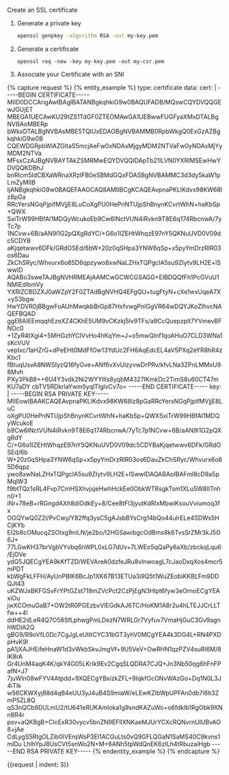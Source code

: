 Create an SSL certificate

1. Generate a private key

    ```sh
    openssl genpkey -algorithm RSA -out my-key.pem
    ```
2. Generate a certificate

    ```
    openssl req -new -key my-key.pem -out my-csr.pem
    ```
3. Associate your Certificate with an SNI

<!-- vale off -->
{% capture request %}
{% entity_example %}
type: certificate
data:
  cert: |
      -----BEGIN CERTIFICATE-----
      MIID0DCCArigAwIBAgIBATANBgkqhkiG9w0BAQUFADB/MQswCQYDVQQGEwJGUjET
      MBEGA1UECAwKU29tZS1TdGF0ZTEOMAwGA1UEBwwFUGFyaXMxDTALBgNVBAoMBERp
      bWkxDTALBgNVBAsMBE5TQlUxEDAOBgNVBAMMB0RpbWkgQ0ExGzAZBgkqhkiG9w0B
      CQEWDGRpbWlAZGltaS5mcjAeFw0xNDAxMjgyMDM2NTVaFw0yNDAxMjYyMDM2NTVa
      MFsxCzAJBgNVBAYTAkZSMRMwEQYDVQQIDApTb21lLVN0YXRlMSEwHwYDVQQKDBhJ
      bnRlcm5ldCBXaWRnaXRzIFB0eSBMdGQxFDASBgNVBAMMC3d3dy5kaW1pLmZyMIIB
      IjANBgkqhkiG9w0BAQEFAAOCAQ8AMIIBCgKCAQEAvpnaPKLIKdvx98KW68lz8pGa
      RRcYersNGqPjpifMVjjE8LuCoXgPU0HePnNTUjpShBnynKCvrtWhN+haKbSp+QWX
      SxiTrW99HBfAl1MDQyWcukoEb9Cw6INctVUN4iRvkn9T8E6q174RbcnwA/7yTc7p
      1NCvw+6B/aAN9l1G2pQXgRdYC/+G6o1IZEHtWhqzE97nY5QKNuUVD0V09dc5CDYB
      aKjqetwwv6DFk/GRdOSEd/6bW+20z0qSHpa3YNW6qSp+x5pyYmDrzRIR03os6Dau
      ZkChSRyc/Whvurx6o85D6qpzywo8xwNaLZHxTQPgcIA5su9ZIytv9LH2E+lSwwID
      AQABo3sweTAJBgNVHRMEAjAAMCwGCWCGSAGG+EIBDQQfFh1PcGVuU1NMIEdlbmVy
      YXRlZCBDZXJ0aWZpY2F0ZTAdBgNVHQ4EFgQU+tugFtyN+cXe1wxUqeA7X+yS3bgw
      HwYDVR0jBBgwFoAUhMwqkbBrGp87HxfvwgPnlGgVR64wDQYJKoZIhvcNAQEFBQAD
      ggEBAIEEmqqhEzeXZ4CKhE5UM9vCKzkj5Iv9TFs/a9CcQuepzplt7YVmevBFNOc0
      +1ZyR4tXgi4+5MHGzhYCIVvHo4hKqYm+J+o5mwQInf1qoAHuO7CLD3WNa1sKcVUV
      vepIxc/1aHZrG+dPeEHt0MdFfOw13YdUc2FH6AqEdcEL4aV5PXq2eYR8hR4zKbc1
      fBtuqUsvA8NWSIyzQ16fyGve+ANf6vXvUizyvwDrPRv/kfvLNa3ZPnLMMxU98Mvh
      PXy3PkB8++6U4Y3vdk2Ni2WYYlIls8yqbM4327IKmkDc2TimS8u60CT47mKU7aDY
      cbTV5RDkrlaYwm5yqlTIglvCv7o=
      -----END CERTIFICATE-----
  key: |
      -----BEGIN RSA PRIVATE KEY-----
      MIIEowIBAAKCAQEAvpnaPKLIKdvx98KW68lz8pGaRRcYersNGqPjpifMVjjE8LuC
      oXgPU0HePnNTUjpShBnynKCvrtWhN+haKbSp+QWXSxiTrW99HBfAl1MDQyWcukoE
      b9Cw6INctVUN4iRvkn9T8E6q174RbcnwA/7yTc7p1NCvw+6B/aAN9l1G2pQXgRdY
      C/+G6o1IZEHtWhqzE97nY5QKNuUVD0V09dc5CDYBaKjqetwwv6DFk/GRdOSEd/6b
      W+20z0qSHpa3YNW6qSp+x5pyYmDrzRIR03os6DauZkChSRyc/Whvurx6o85D6qpz
      ywo8xwNaLZHxTQPgcIA5su9ZIytv9LH2E+lSwwIDAQABAoIBAFml8cD9a5pMqlW3
      f9btTQz1sRL4Fvp7CmHSXhvjsjeHwhHckEe0ObkWTRsgkTsm1XLu5W8IITnhn0+1
      iNr+78eB+rRGngdAXh8diOdkEy+8/Cee8tFI3jyutKdRlxMbwiKsouVviumoq3fx
      OGQYwQ0Z2l/PvCwy/Y82ffq3ysC5gAJsbBYsCrg14bQo44ulrELe4SDWs5HCjKYb
      EI2b8cOMucqZSOtxg9niLN/je2bo/I2HGSawibgcOdBms8k6TvsSrZMr3kJ5O6J+
      77LGwKH37brVgbVYvbq6nWPL0xLG7dUv+7LWEo5qQaPy6aXb/zbckqLqu6/EjOVe
      ydG5JQECgYEA9kKfTZD/WEVAreA0dzfeJRu8vlnwoagL7cJaoDxqXos4mcr5mPDT
      kbWgFkLFFH/AyUnPBlK6BcJp1XK67B13ETUa3i9Q5t1WuZEobiKKBLFm9DDQJt43
      uKZWJxBKFGSvFrYPtGZst719mZVcPct2CzPjEgN3Hlpt6fyw3eOrnoECgYEAxiOu
      jwXCOmuGaB7+OW2tR0PGEzbvVlEGdkAJ6TC/HoKM1A8r2u4hLTEJJCrLLTfw++4I
      ddHE2dLeR4Q7O58SfLphwgPmLDezN7WRLGr7Vyfuv7VmaHjGuC3Gv9agnhWDlA2Q
      gBG9/R9oVfL0Dc7CgJgLeUtItCYC31bGT3yhV0MCgYEA4k3DG4L+RN4PXDpHvK9I
      pA1jXAJHEifeHnaW1d3vWkbSkvJmgVf+9U5VeV+OwRHN1qzPZV4suRI6M/8lK8rA
      Gr4UnM4aqK4K/qkY4G05LKrik9Ev2CgqSLQDRA7CJQ+Jn3Nb50qg6hFnFPafN+J7		
      7juWln08wFYV4Atpdd+9XQECgYBxizkZFL+9IqkfOcONvWAzGo+Dq1N0L3J4iTIk
      w56CKWXyj88d4qB4eUU3yJ4uB4S9miaW/eLEwKZIbWpUPFAn0db7i6h3ZmP5ZL8Q
      qS3nQCb9DULmU2/tU641eRUKAmIoka1g9sndKAZuWo+o6fdkIb1RgObk9XNn8R4r
      psv+aQKBgB+CIcExR30vycv5bnZN9EFlIXNKaeMJUrYCXcRQNvrnUIUBvAO8+jAe
      CdLygS5RtgOLZib0IVErqWsP3EI1ACGuLts0vQ9GFLQGaN1SaMS40C9kvns1mlDu
      LhIhYpJ8UsCVt5snWo2N+M+6ANh5tpWdQnEK6zILh4tRbuzaiHgb
      -----END RSA PRIVATE KEY-----
{% endentity_example %}
{% endcapture %}

{{request | indent: 3}}
<!-- vale on -->